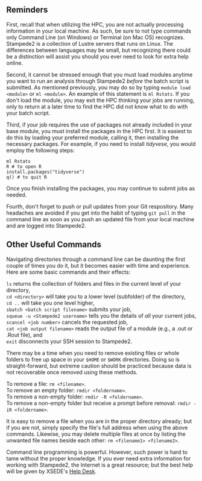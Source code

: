 ## Reminders
 
  First, recall that when utilizing the HPC, you are not actually processing information in your local machine. As such, be sure to not type commands only Command Line (on Windows) or Terminal (on Mac OS) recognizes. Stampede2 is a collection of Lustre servers that runs on Linux. The differences between languages may be small, but recognizing there could be a distinction will assist you should you ever need to look for extra help online.
 
  Second, it cannot be stressed enough that you must load modules anytime you want to run an analysis through Stampede2 *before* the batch script is submitted. As mentioned previously, you may do so by typing `module load <module>` or `ml <module>`. An example of this statement is `ml Rstats`. If you don't load the module, you may exit the HPC thinking your jobs are running, only to return at a later time to find the HPC did not know what to do with your batch script.
 
  Third, if your job requires the use of packages not already included in your base module, you must install the packages in the HPC first. It is easiest to do this by loading your preferred module, calling it, then installing the necessary packages. For example, if you need to install *tidyvese*, you would employ the following steps:
 
 `ml Rstats` <br/>
 `R # to open R` <br/>
 `install.packages("tidyverse")` <br/>
 `q() # to quit R` <br/>
 
  Once you finish installing the packages, you may continue to submit jobs as needed.
 
  Fourth, don't forget to push or pull updates from your Git respository. Many headaches are avoided if you get into the habit of typing `git pull` in the command line as soon as you push an updated file from your local machine and are logged into Stampede2.
 
 ## Other Useful Commands
 
  Navigating directories through a command line can be daunting the first couple of times you do it, but it becomes easier with time and experience. Here are some basic commands and their effects:
 
 `ls` returns the collection of folders and files in the current level of your directory, <br/>
 `cd <directory>` will take you to a lower level (subfolder) of the directory, <br/>
 `cd ..` will take you one level higher, <br/>
 `sbatch <batch script filename>` submits your job, <br/>
 `squeue -u <Stampede2 username>` tells you the details of *all* your current jobs, <br/>
 `scancel <job number>` cancels the requested job, <br/>
 `cat <job output filename>` reads the output file of a module (e.g., a .out or .Rout file), and <br/>
 `exit` disconnects your SSH session to Stampede2.
 
  There may be a time when you need to remove existing files or whole folders to free up space in your `$HOME` or `$WORK` directories. Doing so is straight-forward, but extreme caution should be practiced because data is not recoverable once removed using these methods.
 
 To remove a file: `rm <filename>`. <br/>
 To remove an empty folder: `rmdir <foldername>`. <br/>
 To remove a non-empty folder: `rmdir -R <foldername>`. <br/>
 To remove a non-empty folder but receive a prompt before removal: `rmdir -iR <foldername>`. <br/>
 
  It is easy to remove a file when you are in the proper directory already; but if you are not, simply specify the file's full address when using the above commands. Likewise, you may delete multiple files at once by listing the unwanted file names beside each other: `rm <filename1> <filename2>`.
 
  Command line programming is powerful. However, such power is hard to tame without the proper knowledge. If you ever need extra information for working with Stampede2, the Internet is a great resource; but the best help will be given by XSEDE's <a href=https://portal.xsede.org/web/xup/help-desk].>Help Desk</a>.

